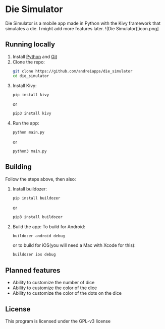 # Die Simulator
Die Simulator is a mobile app made in Python with the Kivy framework that simulates a die. I might add more features later.
!(Die Simulator)[icon.png]

## Running locally
1. Install [Python](https://python.org/download) and [Git](https://git-scm.com/install)
2. Clone the repo:
   ```bash
   git clone https://github.com/andreiapps/die_simulator
   cd die_simulator
   ```
3. Install Kivy:
   ```bash
   pip install kivy
   ```
   or
   ```bash
   pip3 install kivy
   ```
4. Run the app:
   ```bash
   python main.py
   ```
   or
   ```bash
   python3 main.py
   ```

## Building
Follow the steps above, then also:
1. Install buildozer:
   ```bash
   pip install buildozer
   ```
   or
   ```bash
   pip3 install buildozer
   ```
2. Build the app:
   To build for Android:
   ```bash
   buildozer android debug
   ```
   or to build for iOS(you will need a Mac with Xcode for this):
   ```bash
   buildozer ios debug
   ```

## Planned features
- Ability to customize the number of dice
- Ability to customize the color of the dice
- Ability to customize the color of the dots on the dice

## License
This program is licensed under the GPL-v3 license
